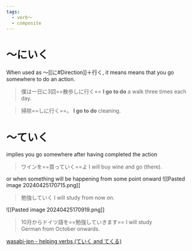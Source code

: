 ```yaml
---
tags:
  - verb〜
  - composite
---
```


# 〜にいく
When used as 〜[[に#Direction]]＋行く,  it means means that you go somewhere to do an action.

>僕は一日に3回==散歩しに行く==
>**I go to do** a walk three times each day.

>掃除==しに行く==。
>**I go to do** cleaning.

# 〜ていく
implies you go somewhere after having completed the action
>ワインを==買っていく==よ
>I will buy wine and go (there).

or when something will be happening from some point onward
![[Pasted image 20240425170715.png]]
>勉強していく
>I will study from now on.

![[Pasted image 20240425170919.png]]
>10月からドイツ語を==勉強していきます==
>I will study German from October onwards.

[wasabi-jpn - helping verbs (ていく and てくる)](https://www.wasabi-jpn.com/japanese-grammar/helping-verbs/)